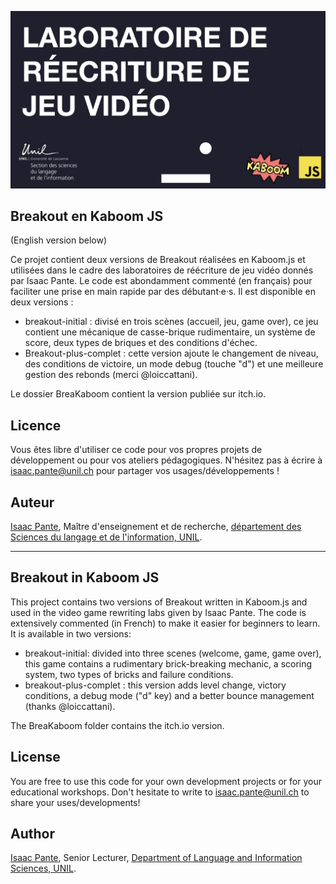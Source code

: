 ![Image_accueil](image_accueil.jpeg)

## Breakout en Kaboom JS
(English version below)

Ce projet contient deux versions de Breakout réalisées en Kaboom.js et utilisées dans le cadre des laboratoires de réécriture de jeu vidéo donnés par Isaac Pante. Le code est abondamment commenté (en français) pour faciliter une prise en main rapide par des débutant·e·s. Il est disponible en deux versions :

- breakout-initial : divisé en trois scènes (accueil, jeu, game over), ce jeu contient une mécanique de casse-brique rudimentaire, un système de score, deux types de briques et des conditions d'échec.
- Breakout-plus-complet : cette version ajoute le changement de niveau, des conditions de victoire, un mode debug (touche "d") et une meilleure gestion des rebonds (merci @loiccattani).

Le dossier BreaKaboom contient la version publiée sur itch.io.

## Licence
Vous êtes libre d'utiliser ce code pour vos propres projets de développement ou pour vos ateliers pédagogiques. N'hésitez pas à écrire à isaac.pante@unil.ch pour partager vos usages/développements !

## Auteur
[Isaac Pante](http://isaacpante.net/), Maître d'enseignement et de recherche, [département des Sciences du langage et de l'information, UNIL](https://www.unil.ch/sli/fr/home.html).

___

## Breakout in Kaboom JS
This project contains two versions of Breakout written in Kaboom.js and used in the video game rewriting labs given by Isaac Pante. The code is extensively commented (in French) to make it easier for beginners to learn. It is available in two versions:

- breakout-initial: divided into three scenes (welcome, game, game over), this game contains a rudimentary brick-breaking mechanic, a scoring system, two types of bricks and failure conditions.
- breakout-plus-complet : this version adds level change, victory conditions, a debug mode ("d" key) and a better bounce management (thanks @loiccattani).

The BreaKaboom folder contains the itch.io version.

## License
You are free to use this code for your own development projects or for your educational workshops. Don't hesitate to write to isaac.pante@unil.ch to share your uses/developments!

## Author
[Isaac Pante](http://isaacpante.net/), Senior Lecturer, [Department of Language and Information Sciences, UNIL](https://www.unil.ch/sli/fr/home.html).
